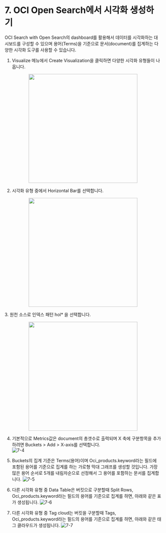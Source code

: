 
# 7. OCI Open Search에서 시각화 생성하기

OCI Search with Open Search의 dashboard를 활용해서 데이터를 시각화하는 대시보드를 구성할 수 있으며 용어(Terms)을 기준으로 문서(document)를 집계하는 다양한 시각화 도구를 사용할 수 있습니다. 
  
1. Visualize 메뉴에서 Create Visualization을 클릭하면 다양한 시각화 유형들이 나옵니다.
 <p align="center"><img src="https://github.com/oraclekr-data-platform/ODWS-S04-ADB-Data-Visualization/assets/150219167/a74d2ede-577c-4bd6-8a93-fa4cb80e861c" height="350"></p>
   
2. 시각화 유형 중에서 Horizontal Bar를 선택합니다.
 <p align="center"><img src="https://github.com/oraclekr-data-platform/ODWS-S04-ADB-Data-Visualization/assets/150219167/7eb11643-895b-4300-9535-bf6acef6b165" height="350"></p>
3. 원천 소스로 인덱스 패턴 hol* 을 선택합니다.
 <p align="center"><img src="https://github.com/oraclekr-data-platform/ODWS-S04-ADB-Data-Visualization/assets/150219167/b0042d00-2f45-47ec-939b-d8b210b49225" height="350"></p>

4. 기본적으로 Metrics값은 document의 총갯수로 출력되며 X 축에 구분항목을 추가하려면 Buckets > Add > X-axis를 선택합니다.  
 ![7-4](https://github.com/oraclekr-data-platform/ODWS-S04-ADB-Data-Visualization/assets/150219167/14686e6f-dff0-426a-8463-b7054879b3d9)

5. Buckets의 집계 기준은 Terms(용어)이며 Oci_products.keyword라는 필드에 포함된 용어를 기준으로 집계를 하는 가로형 막대 그래프를 생성할 것입니다. 가장 많은 용어 순서로 5개를 내림차순으로 선정해서 그 용어를 포함하는 문서를 집계합니다.
![7-5](https://github.com/oraclekr-data-platform/ODWS-S04-ADB-Data-Visualization/assets/150219167/54aa8c99-fd86-44cb-ad84-2ee1360596af)

6. 다른 시각화 유형 중 Data Table은 버킷으로 구분할때 Split Rows, Oci_products.keyword라는 필드의 용어를 기준으로 집계를 하면, 아래와 같은 표가 생성됩니다. 
![7-6](https://github.com/oraclekr-data-platform/ODWS-S04-ADB-Data-Visualization/assets/150219167/3d76ec29-c9d5-4215-9a50-8aa5c24fbbfb)

7. 다른 시각화 유형 중 Tag cloud는 버킷을 구분할때 Tags, Oci_products.keyword라는 필드의 용어를 기준으로 집계를 하면, 아래와 같은 태그 클라우드가 생성됩니다.
   ![7-7](https://github.com/oraclekr-data-platform/ODWS-S04-ADB-Data-Visualization/assets/150219167/b93a254c-334c-41e8-b747-51414653c4e5)
